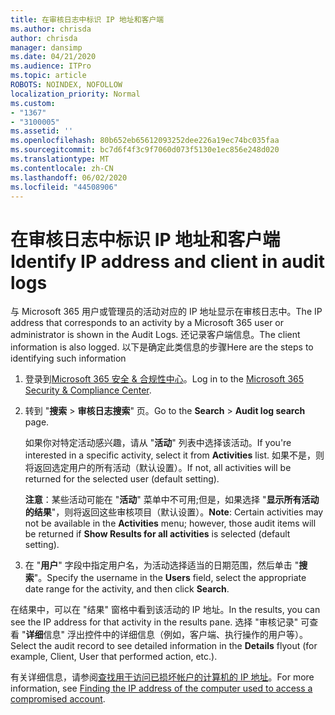 ```yaml
---
title: 在审核日志中标识 IP 地址和客户端
ms.author: chrisda
author: chrisda
manager: dansimp
ms.date: 04/21/2020
ms.audience: ITPro
ms.topic: article
ROBOTS: NOINDEX, NOFOLLOW
localization_priority: Normal
ms.custom:
- "1367"
- "3100005"
ms.assetid: ''
ms.openlocfilehash: 80b652eb65612093252dee226a19ec74bc035faa
ms.sourcegitcommit: bc7d6f4f3c9f7060d073f5130e1ec856e248d020
ms.translationtype: MT
ms.contentlocale: zh-CN
ms.lasthandoff: 06/02/2020
ms.locfileid: "44508906"
---
```

# <a name="identify-ip-address-and-client-in-audit-logs"></a><span data-ttu-id="c82f2-102">在审核日志中标识 IP 地址和客户端</span><span class="sxs-lookup"><span data-stu-id="c82f2-102">Identify IP address and client in audit logs</span></span>

<span data-ttu-id="c82f2-103">与 Microsoft 365 用户或管理员的活动对应的 IP 地址显示在审核日志中。</span><span class="sxs-lookup"><span data-stu-id="c82f2-103">The IP address that corresponds to an activity by a Microsoft 365 user or administrator is shown in the Audit Logs.</span></span> <span data-ttu-id="c82f2-104">还记录客户端信息。</span><span class="sxs-lookup"><span data-stu-id="c82f2-104">The client information is also logged.</span></span> <span data-ttu-id="c82f2-105">以下是确定此类信息的步骤</span><span class="sxs-lookup"><span data-stu-id="c82f2-105">Here are the steps to identifying such information</span></span>

1. <span data-ttu-id="c82f2-106">登录到[Microsoft 365 安全 & 合规性中心](https://protection.office.com/)。</span><span class="sxs-lookup"><span data-stu-id="c82f2-106">Log in to the [Microsoft 365 Security & Compliance Center](https://protection.office.com/).</span></span>

2. <span data-ttu-id="c82f2-107">转到 "**搜索**  >  **审核日志搜索**" 页。</span><span class="sxs-lookup"><span data-stu-id="c82f2-107">Go to the **Search** > **Audit log search** page.</span></span>

   <span data-ttu-id="c82f2-108">如果你对特定活动感兴趣，请从 "**活动**" 列表中选择该活动。</span><span class="sxs-lookup"><span data-stu-id="c82f2-108">If you're interested in a specific activity, select it from **Activities** list.</span></span> <span data-ttu-id="c82f2-109">如果不是，则将返回选定用户的所有活动（默认设置）。</span><span class="sxs-lookup"><span data-stu-id="c82f2-109">If not, all activities will be returned for the selected user (default setting).</span></span>

   <span data-ttu-id="c82f2-110">**注意**：某些活动可能在 "**活动**" 菜单中不可用;但是，如果选择 "**显示所有活动的结果**"，则将返回这些审核项目（默认设置）。</span><span class="sxs-lookup"><span data-stu-id="c82f2-110">**Note**: Certain activities may not be available in the **Activities** menu; however, those audit items will be returned if **Show Results for all activities** is selected (default setting).</span></span>

3. <span data-ttu-id="c82f2-111">在 "**用户**" 字段中指定用户名，为活动选择适当的日期范围，然后单击 "**搜索**"。</span><span class="sxs-lookup"><span data-stu-id="c82f2-111">Specify the username in the **Users** field, select the appropriate date range for the activity, and then click **Search**.</span></span>

<span data-ttu-id="c82f2-112">在结果中，可以在 "结果" 窗格中看到该活动的 IP 地址。</span><span class="sxs-lookup"><span data-stu-id="c82f2-112">In the results, you can see the IP address for that activity in the results pane.</span></span> <span data-ttu-id="c82f2-113">选择 "审核记录" 可查看 "**详细**信息" 浮出控件中的详细信息（例如，客户端、执行操作的用户等）。</span><span class="sxs-lookup"><span data-stu-id="c82f2-113">Select the audit record to see detailed information in the **Details** flyout (for example, Client, User that performed action, etc.).</span></span>

<span data-ttu-id="c82f2-114">有关详细信息，请参阅[查找用于访问已损坏帐户的计算机的 IP 地址](https://docs.microsoft.com/microsoft-365/compliance/auditing-troubleshooting-scenarios#find-the-ip-address-of-the-computer-used-to-access-a-compromised-account)。</span><span class="sxs-lookup"><span data-stu-id="c82f2-114">For more information, see [Finding the IP address of the computer used to access a compromised account](https://docs.microsoft.com/microsoft-365/compliance/auditing-troubleshooting-scenarios#find-the-ip-address-of-the-computer-used-to-access-a-compromised-account).</span></span>
